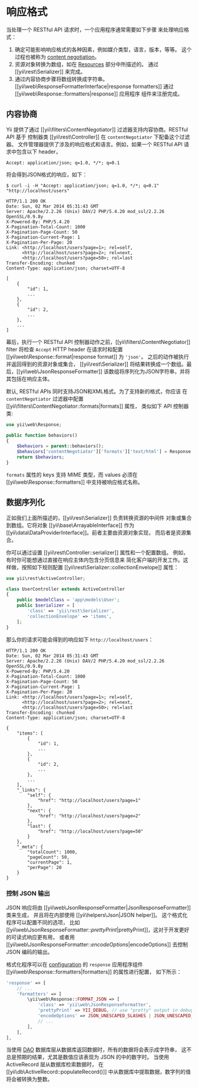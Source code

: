 响应格式
===================

当处理一个 RESTful API 请求时，一个应用程序通常需要如下步骤
来处理响应格式：

1. 确定可能影响响应格式的各种因素，例如媒介类型，语言，版本，等等。
   这个过程也被称为 [content negotiation](http://en.wikipedia.org/wiki/Content_negotiation)。
2. 资源对象转换为数组，如在 [Resources](rest-resources.md) 部分中所描述的。
   通过 [[yii\rest\Serializer]] 来完成。
3. 通过内容协商步骤将数组转换成字符串。
   [[yii\web\ResponseFormatterInterface|response formatters]] 通过
   [[yii\web\Response::formatters|response]] 应用程序
   组件来注册完成。


## 内容协商 <span id="content-negotiation"></span>

Yii 提供了通过 [[yii\filters\ContentNegotiator]] 过滤器支持内容协商。RESTful API 基于
控制器类 [[yii\rest\Controller]] 在 `contentNegotiator` 下配备这个过滤器。
文件管理器提供了涉及的响应格式和语言。例如，如果一个 RESTful
API 请求中包含以下 header，

```
Accept: application/json; q=1.0, */*; q=0.1
```

将会得到JSON格式的响应，如下：

```
$ curl -i -H "Accept: application/json; q=1.0, */*; q=0.1" "http://localhost/users"

HTTP/1.1 200 OK
Date: Sun, 02 Mar 2014 05:31:43 GMT
Server: Apache/2.2.26 (Unix) DAV/2 PHP/5.4.20 mod_ssl/2.2.26 OpenSSL/0.9.8y
X-Powered-By: PHP/5.4.20
X-Pagination-Total-Count: 1000
X-Pagination-Page-Count: 50
X-Pagination-Current-Page: 1
X-Pagination-Per-Page: 20
Link: <http://localhost/users?page=1>; rel=self,
      <http://localhost/users?page=2>; rel=next,
      <http://localhost/users?page=50>; rel=last
Transfer-Encoding: chunked
Content-Type: application/json; charset=UTF-8

[
    {
        "id": 1,
        ...
    },
    {
        "id": 2,
        ...
    },
    ...
]
```

幕后，执行一个 RESTful API 控制器动作之前，[[yii\filters\ContentNegotiator]]
filter 将检查 `Accept` HTTP header 在请求时和配置 [[yii\web\Response::format|response format]]
为 `'json'`。 之后的动作被执行并返回得到的资源对象或集合，
[[yii\rest\Serializer]] 将结果转换成一个数组。最后，[[yii\web\JsonResponseFormatter]]
该数组将序列化为JSON字符串，并将其包括在响应主体。

默认, RESTful APIs 同时支持JSON和XML格式。为了支持新的格式，你应该
在 `contentNegotiator` 过滤器中配置 [[yii\filters\ContentNegotiator::formats|formats]] 属性，
类似如下 API 控制器类:

```php
use yii\web\Response;

public function behaviors()
{
    $behaviors = parent::behaviors();
    $behaviors['contentNegotiator']['formats']['text/html'] = Response::FORMAT_HTML;
    return $behaviors;
}
```

`formats` 属性的 keys 支持 MIME 类型，而 values 必须在 [[yii\web\Response::formatters]]
中支持被响应格式名称。


## 数据序列化 <span id="data-serializing"></span>

正如我们上面所描述的，[[yii\rest\Serializer]] 负责转换资源的中间件
对象或集合到数组。它将对象 [[yii\base\ArrayableInterface]] 作为
[[yii\data\DataProviderInterface]]。前者主要由资源对象实现，
而后者是资源集合。

你可以通过设置 [[yii\rest\Controller::serializer]] 属性和一个配置数组。
例如，有时你可能想通过直接在响应主体内包含分页信息来
简化客户端的开发工作。这样做，按照如下规则配置 [[yii\rest\Serializer::collectionEnvelope]] 
属性：

```php
use yii\rest\ActiveController;

class UserController extends ActiveController
{
    public $modelClass = 'app\models\User';
    public $serializer = [
        'class' => 'yii\rest\Serializer',
        'collectionEnvelope' => 'items',
    ];
}
```

那么你的请求可能会得到的响应如下 `http://localhost/users`：

```
HTTP/1.1 200 OK
Date: Sun, 02 Mar 2014 05:31:43 GMT
Server: Apache/2.2.26 (Unix) DAV/2 PHP/5.4.20 mod_ssl/2.2.26 OpenSSL/0.9.8y
X-Powered-By: PHP/5.4.20
X-Pagination-Total-Count: 1000
X-Pagination-Page-Count: 50
X-Pagination-Current-Page: 1
X-Pagination-Per-Page: 20
Link: <http://localhost/users?page=1>; rel=self,
      <http://localhost/users?page=2>; rel=next,
      <http://localhost/users?page=50>; rel=last
Transfer-Encoding: chunked
Content-Type: application/json; charset=UTF-8

{
    "items": [
        {
            "id": 1,
            ...
        },
        {
            "id": 2,
            ...
        },
        ...
    ],
    "_links": {
        "self": {
            "href": "http://localhost/users?page=1"
        },
        "next": {
            "href": "http://localhost/users?page=2"
        },
        "last": {
            "href": "http://localhost/users?page=50"
        }
    },
    "_meta": {
        "totalCount": 1000,
        "pageCount": 50,
        "currentPage": 1,
        "perPage": 20
    }
}
```

### 控制 JSON 输出

JSON 响应将由 [[yii\web\JsonResponseFormatter|JsonResponseFormatter]] 类来生成，
并且将在内部使用 [[yii\helpers\Json|JSON helper]]。
这个格式化程序可以配置不同的选项，
比如 [[yii\web\JsonResponseFormatter::$prettyPrint|$prettyPrint]]，这对于开发更好的可读式响应更有用，
或者用 [[yii\web\JsonResponseFormatter::$encodeOptions|$encodeOptions]] 去控制 JSON 编码的输出。

格式化程序可以在 [configuration](concept-configurations.md) 的 `response` 应用程序组件 [[yii\web\Response::formatters|formatters]] 的属性进行配置，
如下所示：

```php
'response' => [
    // ...
    'formatters' => [
        \yii\web\Response::FORMAT_JSON => [
            'class' => 'yii\web\JsonResponseFormatter',
            'prettyPrint' => YII_DEBUG, // use "pretty" output in debug mode
            'encodeOptions' => JSON_UNESCAPED_SLASHES | JSON_UNESCAPED_UNICODE,
            // ...
        ],
    ],
],
```

当使用 [DAO](db-dao.md) 数据库层从数据库返回数据时，所有的数据将会表示成字符串，
这不总是预期的结果，尤其是数值应该表现为 JSON 的中的数字时。
当使用 ActiveRecord 层从数据库检索数据时，
在 [[yii\db\ActiveRecord::populateRecord()]] 中从数据库中提取数据，数字列的值将会被转换为整数。
